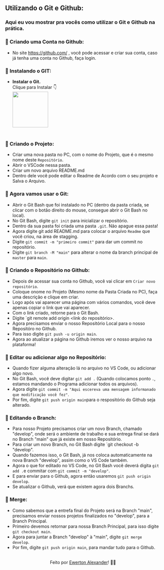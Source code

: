## Utilizando o Git e Github:
### Aqui eu vou mostrar pra vocês como utilizar o Git e Github na prática.

### 📌 Criando uma Conta no Github:

* No site https://github.com/ , você pode acessar e criar sua conta, caso já tenha uma conta no Github, faça login.

### 📌 Instalando o GIT:

* <strong>Instalar o Git.</strong><br>Clique para Instalar 👇 <br>
[<img src="https://git-scm.com/images/logos/downloads/Git-Logo-1788C.png" width=115><br>](https://git-scm.com/downloads)<br>

### 📌 Criando o Projeto:

* Criar uma nova pasta no PC, com o nome do Projeto, que é o mesmo nome deste `Repositório`.
* Abrir o VSCode nessa pasta.
* Criar um novo arquivo README.md
* Dentro dele você pode editar o Readme de Acordo com o seu projeto e Salva o Arquivo.

### 📌 Agora vamos usar o Git:

* Abrir o Git Bash que foi instalado no PC (dentro da pasta criada, se clicar com o botão direito do mouse, consegue abrir o Git Bash no local).
* No Git Bash, digite `git init` para inicializar o repositório.
* Dentro da sua pasta foi criada uma pasta `.git`. Não apague essa pasta!
* Agora digite git add README.md para colocar o arquivo `Readme` que você criou, na área de stagging.
* Digite `git commit -m "primeiro commit"` para dar um commit no repositório.
* Digite `git branch -M "main"` para alterar o nome da branch principal de `master` para `main`.

### 📌 Criando o Repositório no Github:

* Depois de acessar sua conta no Github, você vai clicar em `Criar novo repositório`.
* Coloque onome no Projeto (Mesmo nome da Pasta Criada no PC), faça uma descrição e clique em criar.
* Logo após vai aparecer uma página com vários comandos, você deve apenas copiar o link que vai aparecer.
* Com o link criado, retorne para o Git Bash.
* Digite `git remote add origin <link do repositório>.
* Agora precisamos enviar o nosso Repositório Local para o nosso Repositóro no Github.
* Para isso digite `git push -u origin main`.
* Agora ao atualizar a página no Github iremos ver o nosso arquivo na plataforma!

### 📌 Editar ou adicionar algo no Repositório:

* Quando fizer alguma alteração lá no arquivo no VS Code, ou adicionar algo novo.
* No Git Bash, você deve digitar `git add .` (Quando colocamos ponto `.`, estamos mandando o Programa adicionar todos os arquivos).
* Agora digite  `git commit -m "Aqui escereva uma mensagem informanado que modificação você fez"`.
* Por fim, digite `git push origin main`para o  respositório do Github seja alterado.

### 📌 Editando o Branch:

* Para nosso Projeto precisamos criar um novo Branch, chamado "develop", onde será o ambiente de trabalho e sua entrega final se dará no Branch "main" que já existe em nosso Repositório.
* Para criar um novo Branch, no Git Bash digite `git checkout -b "develop".
* Quando fazemos isso, o Git Bash, já nos coloca automaticamente na nova Branch "develop", assim como o VS Code também.
* Agora o que for editado no VS Code, no Git Bash você deverá digita `git add .`e commitar com `git commit -m "develop"`.
* E para enviar para o Github, agora então usaremos `git push origin develop`.
* Se atualizar o Github, verá que existem agora dois Branchs.

### 📌 Merge:

* Como sabemos que a entrefa final do Projeto será na Branch "main", precisamos enviar nossos projetos finalizados no "develop", para a Branch Principal.
* Primeiro devemos retornar para nossa Branch Principal, para isso digite `git checkout main`.
* Agora para juntar a Branch "develop" à "main", digite `git merge develop`.
* Por fim, digite `git push origin main`, para mandar tudo para o Github.

<div align="center">

<br>Feito por <a href="https://www.linkedin.com/in/ewerton-alexander-780869232/" target="_blank">Ewerton Alexander</a>!
    <g-emoji class="g-emoji" alias="wave" fallback-src="https://github.githubassets.com/images/icons/emoji/unicode/1f44b.png">👨‍🚀</g-emoji><br>
  
 </div>
